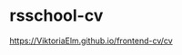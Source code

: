 # rsschool-cv

<a href="https://ViktoriaElm.github.io/frontend-cv/cv">https://ViktoriaElm.github.io/frontend-cv/cv</a>
